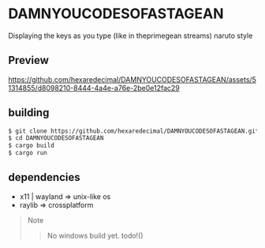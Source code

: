 # DAMNYOUCODESOFASTAGEAN
Displaying the keys as you type (like in theprimegean streams) naruto style

## Preview
https://github.com/hexaredecimal/DAMNYOUCODESOFASTAGEAN/assets/51314855/d8098210-8444-4a4e-a76e-2be0e12fac29


## building
```sh
$ git clone https://github.com/hexaredecimal/DAMNYOUCODESOFASTAGEAN.git
$ cd DAMNYOUCODESOFASTAGEAN 
$ cargo build
$ cargo run
```

## dependencies
* x11 | wayland => unix-like os
* raylib => crossplatform

> Note
>> No windows build yet. todo!()
